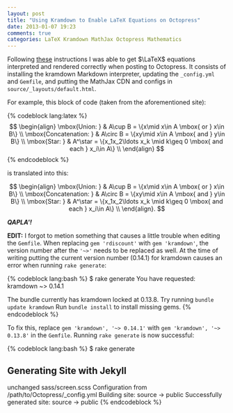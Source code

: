 ```yaml
---
layout: post
title: "Using Kramdown to Enable LaTeX Equations on Octopress"
date: 2013-01-07 19:23
comments: true
categories: LaTeX Kramdown MathJax Octopress Mathematics
---
```

Following [these](http://www.idryman.org/blog/2012/03/10/writing-math-equations-on-octopress/) instructions I was able to get $\LaTeX$ equations interpreted and rendered correctly when posting to Octopress. It consists of installing the kramdown Markdown interpreter, updating the `_config.yml` and `Gemfile`, and putting the MathJax CDN and configs in `source/_layouts/default.html`.

For example, this block of code (taken from the aforementioned site):

{% codeblock lang:latex %}
$$
\begin{align}
\mbox{Union: } & A\cup B = \{x\mid x\in A \mbox{ or } x\in B\} \\
\mbox{Concatenation: } & A\circ B  = \{xy\mid x\in A \mbox{ and } y\in B\} \\
\mbox{Star: } & A^\star  = \{x_1x_2\ldots x_k \mid  k\geq 0 \mbox{ and each } x_i\in A\} \\
\end{align}
$$
{% endcodeblock %}

is translated into this:

$$
\begin{align}
\mbox{Union: } & A\cup B = \{x\mid x\in A \mbox{ or } x\in B\} \\
\mbox{Concatenation: } & A\circ B  = \{xy\mid x\in A \mbox{ and } y\in B\} \\
\mbox{Star: } & A^\star  = \{x_1x_2\ldots x_k \mid  k\geq 0 \mbox{ and each } x_i\in A\} \\
\end{align}.
$$

***QAPLA'!***

**EDIT:** I forgot to metion something that causes a little trouble when editing the `Gemfile`. When replacing `gem 'rdiscount'` with `gem 'kramdown'`, the version number after the `'~>'` needs to be replaced as well. At the time of writing putting the current version number (0.14.1) for kramdown causes an error when running `rake generate`:
<!--  -->
{% codeblock lang:bash %}
$ rake generate
You have requested:
  kramdown ~> 0.14.1

The bundle currently has kramdown locked at 0.13.8.
Try running `bundle update kramdown`
Run `bundle install` to install missing gems.
{% endcodeblock %}
<!--  -->
To fix this, replace `gem 'kramdown', '~> 0.14.1'` with `gem 'kramdown', '~> 0.13.8'` in the `Gemfile`. Running `rake generate` is now successful:
<!--  -->
{% codeblock lang:bash %}
$ rake generate
## Generating Site with Jekyll
unchanged sass/screen.scss
Configuration from /path/to/Octopress/_config.yml
Building site: source -> public
Successfully generated site: source -> public
{% endcodeblock %}
<!--  -->
